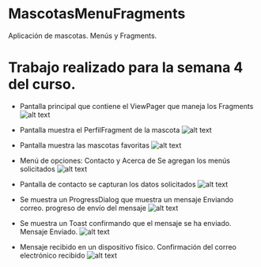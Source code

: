 # MascotasMenuFragments
Aplicación de mascotas. Menús y Fragments.


# Trabajo realizado para la semana 4 del curso.


 * Pantalla principal que contiene el ViewPager que maneja los Fragments
![alt text](img/MascotasMenuFragments1.png "Pantalla Principal")


 * Pantalla  muestra el PerfilFragment de la mascota
![alt text](img/MascotasMenuFragments2.png "Pantalla Perfil")


 * Pantalla  muestra las mascotas favoritas
![alt text](img/MascotasMenuFragments3.png "Pantalla Favoritos")

 * Menú de opciones: Contacto y Acerca de
 Se agregan los menús solicitados
![alt text](img/MascotasMenuFragments4.png "Menú de Opciones")

* Pantalla de contacto
 se capturan los datos solicitados
![alt text](img/MascotasMenuFragments5.png "Pantalla Contacto")

 * Se muestra un ProgressDialog que muestra un mensaje Enviando correo.
 progreso de envío del mensaje
![alt text](img/MascotasMenuFragments6.png "Progreso del envío del correo")

* Se muestra un Toast confirmando que el mensaje se ha enviado.
 Mensaje Enviado.
![alt text](img/MascotasMenuFragments7.png "Mensaje de confirmación")

 * Mensaje recibido en un dispositivo físico.
 Confirmación del correo electrónico recibido
![alt text](img/MascotasMenuFragments8.png "Mensaje Recibido")